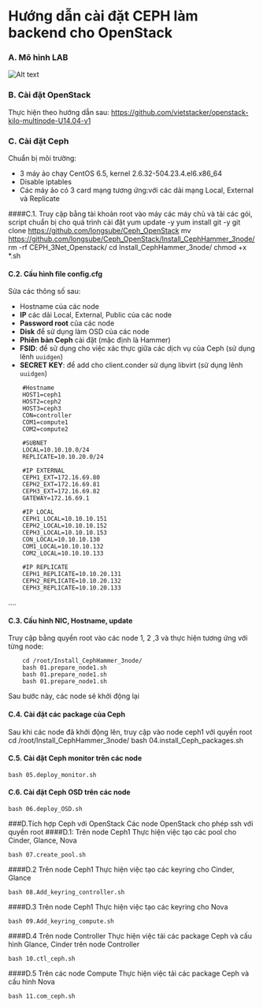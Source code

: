 ﻿# Hướng dẫn cài đặt CEPH làm backend cho OpenStack

### A. Mô hình LAB

![Alt text](http://i.imgur.com/uvZRhNI.jpg)

### B. Cài đặt OpenStack
Thực hiện theo hướng dẫn sau:
https://github.com/vietstacker/openstack-kilo-multinode-U14.04-v1


### C. Cài đặt Ceph
Chuẩn bị môi trường:
- 3 máy ảo chạy CentOS 6.5, kernel 2.6.32-504.23.4.el6.x86_64
- Disable iptables
- Các máy ảo có 3 card mạng tương ứng:với các dải mạng Local, External và Replicate
	

####C.1. Truy cập bằng tài khoản root vào máy các máy chủ và tải các gói, script chuẩn bị cho quá trình cài đặt
	yum update -y
	yum install git -y
	git clone https://github.com/longsube/Ceph_OpenStack
	mv https://github.com/longsube/Ceph_OpenStack/Install_CephHammer_3node/
	rm -rf CEPH_3Net_Openstack/
	cd Install_CephHammer_3node/
	chmod +x *.sh

#### C.2. Cấu hình file config.cfg
Sửa các thông số sau:
- Hostname của các node
- **IP** các dải Local, External, Public của các node
- **Password root** của các node
- **Disk** để sử dụng làm OSD của các node
- **Phiên bản Ceph** cài đặt (mặc định là Hammer)
- **FSID**: để sử dụng cho việc xác thực giữa các dịch vụ của Ceph (sử dụng lênh `uuidgen`)
- **SECRET KEY**: để add cho client.conder sử dụng libvirt (sử dụng lênh `uuidgen`)
```
	#Hostname
	HOST1=ceph1
	HOST2=ceph2
	HOST3=ceph3
	CON=controller
	COM1=compute1
	COM2=compute2

	#SUBNET
	LOCAL=10.10.10.0/24
	REPLICATE=10.10.20.0/24

	#IP EXTERNAL
	CEPH1_EXT=172.16.69.80
	CEPH2_EXT=172.16.69.81
	CEPH3_EXT=172.16.69.82
	GATEWAY=172.16.69.1

	#IP LOCAL
	CEPH1_LOCAL=10.10.10.151
	CEPH2_LOCAL=10.10.10.152
	CEPH3_LOCAL=10.10.10.153
	CON_LOCAL=10.10.10.130
	COM1_LOCAL=10.10.10.132
	COM2_LOCAL=10.10.10.133

	#IP REPLICATE
	CEPH1_REPLICATE=10.10.20.131
	CEPH2_REPLICATE=10.10.20.132
	CEPH3_REPLICATE=10.10.20.133
```	
....

#### C.3. Cấu hình NIC, Hostname, update
Truy cập bằng quyền root vào các node 1, 2 ,3 và thực hiện tương ứng với từng node:
```
	cd /root/Install_CephHammer_3node/
    bash 01.prepare_node1.sh
    bash 01.prepare_node1.sh
    bash 01.prepare_node1.sh
```
Sau bước này, các node sẽ khởi động lại
	
#### C.4. Cài đặt các package của Ceph
Sau khi các node đã khởi động lên, truy cập vào node ceph1 với quyền root
	cd /root/Install_CephHammer_3node/
	bash 04.install_Ceph_packages.sh
	
#### C.5. Cài đặt Ceph monitor trên các node
	bash 05.deploy_monitor.sh
    
#### C.6. Cài đặt Ceph OSD trên các node
    bash 06.deploy_OSD.sh

###D.Tích hợp Ceph với OpenStack
Các node OpenStack cho phép ssh với quyền root
####D.1: Trên node Ceph1
Thực hiện việc tạo các pool cho Cinder, Glance, Nova

	bash 07.create_pool.sh
	
####D.2 Trên node Ceph1
Thực hiện việc tạo các keyring cho Cinder, Glance

	bash 08.Add_keyring_controller.sh
	
####D.3 Trên node Ceph1
Thực hiện việc tạo các keyring cho Nova

	bash 09.Add_keyring_compute.sh
	
####D.4 Trên node Controller
Thực hiện việc tải các package Ceph và cấu hình Glance, Cinder trên node Controller

	bash 10.ctl_ceph.sh
	
####D.5 Trên các node Compute
Thực hiện việc tải các package Ceph và cấu hình Nova

	bash 11.com_ceph.sh
	
